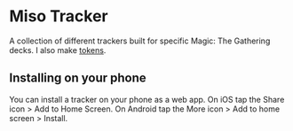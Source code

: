 # Miso Tracker
A collection of different trackers built for specific Magic: The Gathering decks. I also make [tokens](https://misotoken.com/).

## Installing on your phone
You can install a tracker on your phone as a web app. On iOS tap the Share icon > Add to Home Screen. On Android tap the More icon > Add to home screen > Install.
